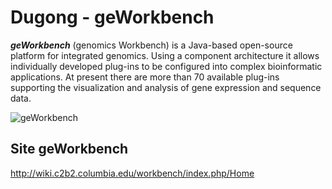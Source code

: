# Dugong - geWorkbench

***geWorkbench*** (genomics Workbench) is a Java-based open-source platform for integrated genomics. Using a component architecture it allows individually developed plug-ins to be configured into complex bioinformatic applications. At present there are more than 70 available plug-ins supporting the visualization and analysis of gene expression and sequence data.

![geWorkbench](http://wiki.c2b2.columbia.edu/workbench/images/thumb/d/dd/GeWorkbench_full_GUI_color_mosaic.png/760px-GeWorkbench_full_GUI_color_mosaic.png)

## Site geWorkbench

http://wiki.c2b2.columbia.edu/workbench/index.php/Home
